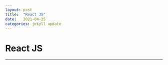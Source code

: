 ```yaml
---
layout: post
title:  "React JS"
date:   2021-04-25
categories: jekyll update
---
```

# React JS

---
